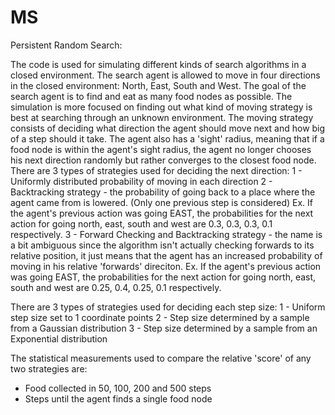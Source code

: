 # MS


Persistent Random Search:

The code is used for simulating different kinds of search algorithms in a closed environment. The search agent is allowed to move in four directions in the closed environment:
North, East, South and West. The goal of the search agent is to find and eat as many food nodes as possible. The simulation is more focused on finding out what kind of moving strategy is best at searching through an unknown environment. The moving strategy consists of deciding what direction the agent should move next and how big of a step should it take. The agent also has a 'sight' radius, meaning that if a food node is within the agent's sight radius, the agent no longer chooses his next direction randomly but rather converges to the closest food node.
There are 3 types of strategies used for deciding the next direction:
1 - Uniformly distributed probability of moving in each direction
2 - Backtracking strategy - the probability of going back to a place where the agent came from is lowered. (Only one previous step is considered)
    Ex. If the agent's previous action was going EAST, the probabilities for the next action for going north, east, south and west are 0.3, 0.3, 0.3, 0.1 respectively.
3 - Forward Checking and Backtracking strategy - the name is a bit ambiguous since the algorithm isn't actually checking forwards to its relative position, it just means that the agent has an increased probability of moving in his relative 'forwards' direciton.
    Ex. If the agent's previous action was going EAST, the probabilities for the next action for going north, east, south and west are 0.25, 0.4, 0.25, 0.1 respectively.

There are 3 types of strategies used for deciding each step size:
1 - Uniform step size set to 1 coordinate points
2 - Step size determined by a sample from a Gaussian distribution
3 - Step size determined by a sample from an Exponential distribution

The statistical measurements used to compare the relative 'score' of any two strategies are:
- Food collected in 50, 100, 200 and 500 steps
- Steps until the agent finds a single food node
